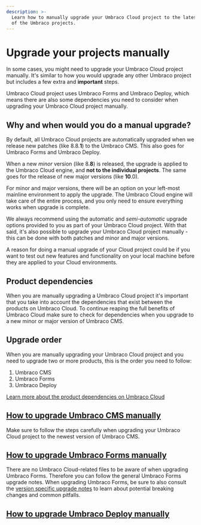 ```yaml
---
description: >-
  Learn how to manually upgrade your Umbraco Cloud project to the latest version
  of the Umbraco projects.
---
```


# Upgrade your projects manually

In some cases, you might need to upgrade your Umbraco Cloud project manually. It's similar to how you would upgrade any other Umbraco project but includes a few extra and **important** steps.

Umbraco Cloud project uses Umbraco Forms and Umbraco Deploy, which means there are also some dependencies you need to consider when upgrading your Umbraco Cloud project manually.

## Why and when would you do a manual upgrade?

By default, all Umbraco Cloud projects are automatically upgraded when we release new patches (like 8.8.**1**) to the Umbraco CMS. This also goes for Umbraco Forms and Umbraco Deploy.

When a new _minor_ version (like 8.**8**) is released, the upgrade is applied to the Umbraco Cloud engine, and **not to the individual projects**. The same goes for the release of new major versions (like **10**.0).

For minor and major versions, there will be an option on your left-most mainline environment to apply the upgrade. The Umbraco Cloud engine will take care of the entire process, and you only need to ensure everything works when upgrade is complete.

We always recommend using the automatic and _semi-automatic_ upgrade options provided to you as part of your Umbraco Cloud project. With that said, it's also possible to upgrade your Umbraco Cloud project manually - this can be done with both patches and minor and major versions.

A reason for doing a manual upgrade of your Cloud project could be if you want to test out new features and functionality on your local machine before they are applied to your Cloud environments.

## Product dependencies

When you are manually upgrading a Umbraco Cloud project it's important that you take into account the dependencies that exist between the products on Umbraco Cloud. To continue reaping the full benefits of Umbraco Cloud make sure to check for dependencies when you upgrade to a new minor or major version of Umbraco CMS.

## Upgrade order

When you are manually upgrading your Umbraco Cloud project and you need to upgrade two or more products, this is the order you need to follow:

1. Umbraco CMS
2. Umbraco Forms
3. Umbraco Deploy

[Learn more about the product dependencies on Umbraco Cloud](../product-dependencies.md)

## [How to upgrade Umbraco CMS manually](manual-cms-upgrade.md)

Make sure to follow the steps carefully when upgrading your Umbraco Cloud project to the newest version of Umbraco CMS.

## [How to upgrade Umbraco Forms manually](https://docs.umbraco.com/umbraco-forms/installation/manualupgrade)

There are no Umbraco Cloud-related files to be aware of when upgrading Umbraco Forms. Therefore you can follow the general Umbraco Forms upgrade notes. When upgrading Umbraco Forms, be sure to also consult the [version specific upgrade notes](https://docs.umbraco.com/umbraco-forms/installation/version-specific) to learn about potential breaking changes and common pitfalls.

## [How to upgrade Umbraco Deploy manually](manual-upgrade-deploy.md)

